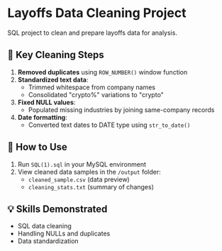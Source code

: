 # Layoffs Data Cleaning Project

SQL project to clean and prepare layoffs data for analysis.

## 🔧 Key Cleaning Steps
1. **Removed duplicates** using `ROW_NUMBER()` window function  
2. **Standardized text data**:  
   - Trimmed whitespace from company names  
   - Consolidated "crypto%" variations to "crypto"  
3. **Fixed NULL values**:  
   - Populated missing industries by joining same-company records  
4. **Date formatting**:  
   - Converted text dates to DATE type using `str_to_date()`  

## 🚀 How to Use
1. Run `SQL(1).sql` in your MySQL environment  
2. View cleaned data samples in the `/output` folder:  
   - `cleaned_sample.csv` (data preview)  
   - `cleaning_stats.txt` (summary of changes)  

## 💡 Skills Demonstrated
- SQL data cleaning  
- Handling NULLs and duplicates  
- Data standardization  
